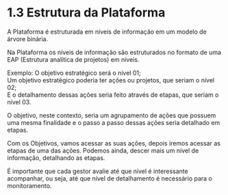 # 1.3 Estrutura da Plataforma

A Plataforma é estruturada em níveis de informação em um modelo de árvore binária.

Na Plataforma os níveis de informação são estruturados no formato de uma EAP (Estrutura analítica de projetos) em níveis.

Exemplo: O objetivo estratégico será o nível 01;  
Um objetivo estratégico poderia ter ações ou projetos, que seriam o nível 02;  
E o detalhamento dessas ações seria feito através de etapas, que seriam o nível 03.

O objetivo, neste contexto, seria um agrupamento de ações que possuem uma mesma finalidade e o passo a passo dessas ações seria detalhado em etapas.

Com os Objetivos, vamos acessar as suas ações, depois iremos acessar as etapas de uma das ações. Podemos ainda, descer mais um nível de informação, detalhando as etapas.

É importante que cada gestor avalie até que nível é interessante acompanhar, ou seja, até que nível de detalhamento é necessário para o monitoramento.

